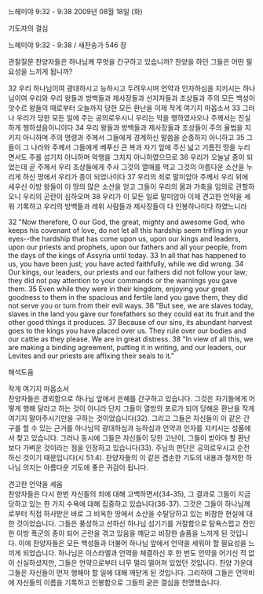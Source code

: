 느헤미야 9:32 - 9:38 
2009년 08월 18일 (화)

기도자의 결심



느헤미야 9:32 - 9:38 / 새찬송가 546 장


관찰질문
찬양자들은 하나님께 무엇을 간구하고 있습니까?
찬양을 하던 그들은 어떤 필요성을 느끼게 됩니까?

32 우리 하나님이여 광대하시고 능하시고 두려우시며 언약과 인자하심을 지키시는 하나님이여 우리와 우리 왕들과 방백들과 제사장들과 선지자들과 조상들과 주의 모든 백성이 앗수르 왕들의 때로부터 오늘까지 당한 모든 환난을 이제 작게 여기지 마옵소서 33 그러나 우리가 당한 모든 일에 주는 공의로우시니 우리는 악을 행하였사오나 주께서는 진실하게 행하셨음이니이다 34 우리 왕들과 방백들과 제사장들과 조상들이 주의 율법을 지키지 아니하며 주의 명령과 주께서 그들에게 경계하신 말씀을 순종하지 아니하고 35 그들이 그 나라와 주께서 그들에게 베푸신 큰 복과 자기 앞에 주신 넓고 기름진 땅을 누리면서도 주를 섬기지 아니하며 악행을 그치지 아니하였으므로 36 우리가 오늘날 종이 되었는데 곧 주께서 우리 조상들에게 주사 그것의 열매를 먹고 그것의 아름다운 소산을 누리게 하신 땅에서 우리가 종이 되었나이다 37 우리의 죄로 말미암아 주께서 우리 위에 세우신 이방 왕들이 이 땅의 많은 소산을 얻고 그들이 우리의 몸과 가축을 임의로 관할하오니 우리의 곤란이 심하오며 38 우리가 이 모든 일로 말미암아 이제 견고한 언약을 세워 기록하고 우리의 방백들과 레위 사람들과 제사장들이 다 인봉하나이다 하였느니라 

32 "Now therefore, O our God, the great, mighty and awesome God, who keeps his covenant of love, do not let all this hardship seem trifling in your eyes--the hardship that has come upon us, upon our kings and leaders, upon our priests and prophets, upon our fathers and all your people, from the days of the kings of Assyria until today. 33 In all that has happened to us, you have been just; you have acted faithfully, while we did wrong. 34 Our kings, our leaders, our priests and our fathers did not follow your law; they did not pay attention to your commands or the warnings you gave them. 35 Even while they were in their kingdom, enjoying your great goodness to them in the spacious and fertile land you gave them, they did not serve you or turn from their evil ways. 36 "But see, we are slaves today, slaves in the land you gave our forefathers so they could eat its fruit and the other good things it produces. 37 Because of our sins, its abundant harvest goes to the kings you have placed over us. They rule over our bodies and our cattle as they please. We are in great distress. 38 "In view of all this, we are making a binding agreement, putting it in writing, and our leaders, our Levites and our priests are affixing their seals to it."

해석도움





작게 여기지 마옵소서  
찬양자들은 경외함으로 하나님 앞에서 은혜를 간구하고 있습니다. 그것은 자기들에게 어떻게 행해 달라고 하는 것이 아니라 단지 그들이 열방의 포로가 되어 당해온 환난을 작게 여기지 말아주시기만을 구하는 것이었습니다(32). 그리고 그들은 자신들이 이 같은 간구를 할 수 있는 근거를 하나님의 광대하심과 능하심과 언약과 인자를 지키시는 성품에서 찾고 있습니다. 그러나 동시에 그들은 자신들이 당한 고난이, 그들이 받아야 할 환난보다 가벼운 것이라는 점을 인정하고 있습니다(33). 주님의 판단은 공의로우시고 순전하신 것이기 때문입니다(시 51:4). 찬양자들의 이 같은 겸손한 기도의 내용과 철저한 하나님 의지는 아름다운 기도에 좋은 귀감이 됩니다.                

견고한 언약을 세움  
찬양자들은 다시 한번 자신들의 죄에 대해 고백하면서(34-35), 그 결과로 그들이 지금 당하고 있는 한 가지 수욕에 대해 집중하고 있습니다(36-37). 그것은 그들이 하나님께로부터 직접 하사받은 바로 그 비옥한 땅에서 소산을 수탈당하고 있는 비참한 현실에 대한 것이었습니다. 그들은 풍성하고 선하신 하나님 섬기기를 거절함으로 탐욕스럽고 잔인한 이방 폭군의 종이 되어 곤란을 겪고 있음을 깨닫고 비장한 슬픔을 느끼게 된 것입니다. 이에 찬양자들은 모든 백성들과 더불어 하나님 앞에서 언약을 세워야 할 필요성을 느끼게 되었습니다. 하나님은 이스라엘과 언약을 체결하신 후 한 번도 언약을 어기신 적 없이 신실하셨지만, 그들은 언약으로부터 너무 멀리 떨어져 있었던 것입니다. 찬양 가운데 그들은 자신들이 먼저 행해야 할 일에 대해 깨닫게 된 것입니다. 그리하여 그들은 언약비에 자신들의 이름을 기록하고 인봉함으로 그들의 굳은 결심을 천명했습니다.